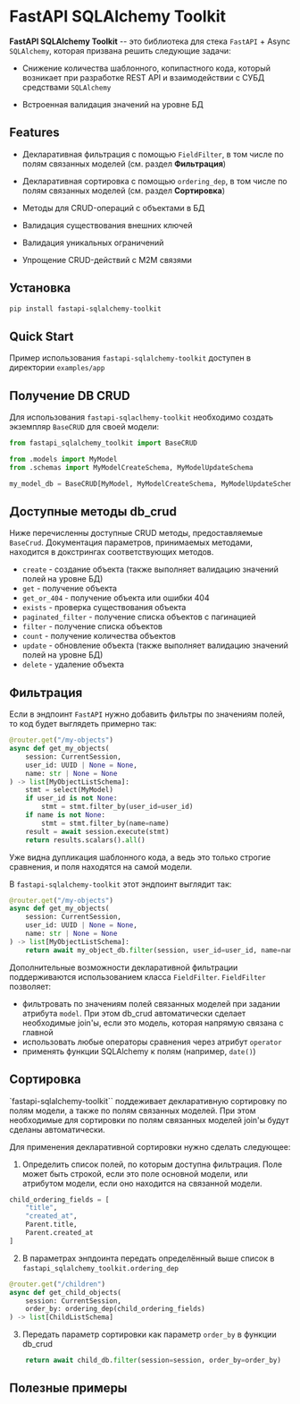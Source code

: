 # FastAPI SQLAlchemy Toolkit

**FastAPI SQLAlchemy Toolkit** -- это библиотека для стека `FastAPI` + Async `SQLAlchemy`,
которая призвана решить следующие задачи:

- Снижение количества шаблонного, копипастного кода, который возникает при разработке
REST API и взаимодействии с СУБД средствами `SQLAlchemy`

- Встроенная валидация значений на уровне БД

## Features

- Декларативная фильтрация с помощью `FieldFilter`, в том числе по полям связанных моделей (см. раздел **Фильтрация**)

- Декларативная сортировка с помощью `ordering_dep`, в том числе по полям связанных моделей (см. раздел **Сортировка**)

- Методы для CRUD-операций с объектами в БД

- Валидация существования внешних ключей

- Валидация уникальных ограничений 

- Упрощение CRUD-действий с M2M связями

## Установка

```bash
pip install fastapi-sqlalchemy-toolkit
```

## Quick Start

Пример использования `fastapi-sqlalchemy-toolkit` доступен в директории `examples/app`

## Получение DB CRUD

Для использования `fastapi-sqlaclhemy-toolkit` необходимо создать экземпляр `BaseCRUD` для своей модели:

```python
from fastapi_sqlalchemy_toolkit import BaseCRUD

from .models import MyModel
from .schemas import MyModelCreateSchema, MyModelUpdateSchema

my_model_db = BaseCRUD[MyModel, MyModelCreateSchema, MyModelUpdateSchema](MyModel)
```

## Доступные методы db_crud

Ниже перечисленны доступные CRUD методы, предоставляемые `BaseCrud`.
Документация параметров, принимаемых методами, находится в докстрингах
соответствующих методов.

- `create` - создание объекта (также выполняет валидацию значений полей на уровне БД)
- `get` - получение объекта
- `get_or_404` - получение объекта или ошибки 404
- `exists` - проверка существования объекта
- `paginated_filter` - получение списка объектов с пагинацией
- `filter` - получение списка объектов
- `count` - получение количества объектов
- `update` - обновление объекта (также выполняет валидацию значений полей на уровне БД)
- `delete` - удаление объекта

## Фильтрация

Если в эндпоинт `FastAPI` нужно добавить фильтры по значениям полей, то код будет выглядеть примерно так:

```python
@router.get("/my-objects")
async def get_my_objects(
    session: CurrentSession,
    user_id: UUID | None = None,
    name: str | None = None
) -> list[MyObjectListSchema]:
    stmt = select(MyModel)
    if user_id is not None:
        stmt = stmt.filter_by(user_id=user_id)
    if name is not None:
        stmt = stmt.filter_by(name=name)
    result = await session.execute(stmt)
    return results.scalars().all()
```
Уже видна дупликация шаблонного кода, а ведь это только строгие сравнения, и поля находятся на самой модели.

В `fastapi-sqlalchemy-toolkit` этот эндпоинт выглядит так:

```python
@router.get("/my-objects")
async def get_my_objects(
    session: CurrentSession,
    user_id: UUID | None = None,
    name: str | None = None
) -> list[MyObjectListSchema]:
    return await my_object_db.filter(session, user_id=user_id, name=name)
```

Дополнительные возможности декларативной фильтрации поддерживаются использованием класса `FieldFilter`.
`FieldFilter` позволяет:
- фильтровать по значениям полей связанных моделей при задании атрибута `model`. 
При этом db_crud автоматически сделает необходимые join'ы, если это модель, которая напрямую связана с главной
- использовать любые операторы сравнения через атрибут `operator`
- применять функции SQLAlchemy к полям (например, `date()`)

## Сортировка

`fastapi-sqlalchemy-toolkit`` поддеживает декларативную сортировку по полям модели, 
а также по полям связанных моделей. При этом необходимые для сортировки по полям
связанных моделей join'ы будут сделаны автоматически.

Для применения декларативной сортировки нужно сделать следующее:
1. Определить список полей, по которым доступна фильтрация. Поле может быть
строкой, если это поле основной модели, или атрибутом модели, если оно находится
на связанной модели.

```python
child_ordering_fields = [
    "title",
    "created_at",
    Parent.title,
    Parent.created_at
]
```

2. В параметрах энпдоинта передать определённый выше список
в `fastapi_sqlalchemy_toolkit.ordering_dep`

```python
@router.get("/children")
async def get_child_objects(
    session: CurrentSession,
    order_by: ordering_dep(child_ordering_fields)
) -> list[ChildListSchema]
```

3. Передать параметр сортировки как параметр `order_by` в функции db_crud

```python
    return await child_db.filter(session=session, order_by=order_by)
```


## Полезные примеры